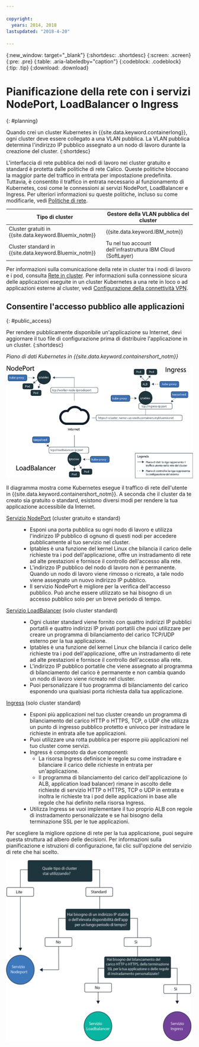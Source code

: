 ```yaml
---

copyright:
  years: 2014, 2018
lastupdated: "2018-4-20"

---
```


{:new_window: target="_blank"}
{:shortdesc: .shortdesc}
{:screen: .screen}
{:pre: .pre}
{:table: .aria-labeledby="caption"}
{:codeblock: .codeblock}
{:tip: .tip}
{:download: .download}


# Pianificazione della rete con i servizi NodePort, LoadBalancer o Ingress
{: #planning}

Quando crei un cluster Kubernetes in {{site.data.keyword.containerlong}}, ogni cluster deve essere collegato a una VLAN pubblica. La VLAN pubblica
determina l'indirizzo IP pubblico assegnato a un nodo di lavoro durante la creazione del cluster.
{:shortdesc}

L'interfaccia di rete pubblica dei nodi di lavoro nei cluster gratuito e standard è protetta dalle politiche di rete Calico. Queste politiche bloccano la maggior parte del traffico in entrata per impostazione predefinita. Tuttavia, è consentito il traffico in entrata necessario al funzionamento di Kubernetes, così come le connessioni ai servizi NodePort, LoadBalancer e Ingress. Per ulteriori informazioni su queste politiche, incluso su come modificarle, vedi [Politiche di rete](cs_network_policy.html#network_policies).

|Tipo di cluster|Gestore della VLAN pubblica del cluster|
|------------|------------------------------------------|
|Cluster gratuiti in {{site.data.keyword.Bluemix_notm}}|{{site.data.keyword.IBM_notm}}|
|Cluster standard in {{site.data.keyword.Bluemix_notm}}|Tu nel tuo account dell'infrastruttura IBM Cloud (SoftLayer)|

Per informazioni sulla comunicazione della rete in cluster tra i nodi di lavoro e i pod, consulta [Rete in cluster](cs_secure.html#in_cluster_network). Per informazioni sulla connessione sicura delle applicazioni eseguite in un cluster Kubernetes a una rete in loco o ad applicazioni esterne al cluster, vedi [Configurazione della connettività VPN](cs_vpn.html).

## Consentire l'accesso pubblico alle applicazioni
{: #public_access}

Per rendere pubblicamente disponibile un'applicazione su Internet, devi aggiornare il tuo file di configurazione prima di distribuire l'applicazione in un cluster.
{:shortdesc}

*Piano di dati Kubernetes in {{site.data.keyword.containershort_notm}}*

![{{site.data.keyword.containerlong_notm}} architettura Kubernetes](images/networking.png)

Il diagramma mostra come Kubernetes esegue il traffico di rete dell'utente in {{site.data.keyword.containershort_notm}}. A seconda che il cluster da te creato sia gratuito o standard, esistono diversi modi per rendere la tua applicazione accessibile da Internet.

<dl>
<dt><a href="cs_nodeport.html#planning" target="_blank">Servizio NodePort</a> (cluster gratuito e standard)</dt>
<dd>
 <ul>
  <li>Esponi una porta pubblica su ogni nodo di lavoro e utilizza l'indirizzo IP pubblico di ognuno di questi nodi
per accedere pubblicamente al tuo servizio nel cluster.</li>
  <li>Iptables è una funzione del kernel Linux che bilancia il carico delle richieste tra i pod dell'applicazione, offre un instradamento di rete ad alte prestazioni e fornisce il controllo dell'accesso alla rete.</li>
  <li>L'indirizzo IP pubblico del nodo di lavoro non è
permanente. Quando un nodo di lavoro viene rimosso
o ricreato, a tale nodo viene assegnato un nuovo indirizzo IP pubblico.</li>
  <li>Il servizio NodePort è migliore per la verifica dell'accesso pubblico. Può anche essere utilizzato se hai bisogno di un accesso pubblico solo per un breve periodo di tempo.</li>
 </ul>
</dd>
<dt><a href="cs_loadbalancer.html#planning" target="_blank">Servizio LoadBalancer</a> (solo cluster standard)</dt>
<dd>
 <ul>
  <li>Ogni cluster standard viene fornito con quattro indirizzi IP pubblici portatili e quattro indirizzi IP privati portatili che puoi utilizzare per creare un programma di bilanciamento del carico TCP/UDP esterno per la tua applicazione.</li>
  <li>Iptables è una funzione del kernel Linux che bilancia il carico delle richieste tra i pod dell'applicazione, offre un instradamento di rete ad alte prestazioni e fornisce il controllo dell'accesso alla rete.</li>
  <li>L'indirizzo IP pubblico portatile che viene assegnato al programma di bilanciamento del carico è permanente
e non cambia quando un nodo di lavoro viene ricreato nel cluster.</li>
  <li>Puoi personalizzare il tuo programma di bilanciamento del carico
esponendo una qualsiasi porta richiesta dalla tua applicazione.</li></ul>
</dd>
<dt><a href="cs_ingress.html#planning" target="_blank">Ingress</a> (solo cluster
standard)</dt>
<dd>
 <ul>
  <li>Esponi più applicazioni nel tuo cluster creando un programma di bilanciamento del carico HTTP o HTTPS, TCP, o UDP che utilizza un punto di ingresso pubblico protetto e univoco per instradare le richieste in entrata alle tue applicazioni.</li>
  <li>Puoi utilizzare una rotta pubblica per esporre più applicazioni nel tuo cluster come servizi.</li>
  <li>Ingress è composto da due componenti:
   <ul>
    <li>La risorsa Ingress definisce
le regole su come instradare e bilanciare il carico delle richieste in entrata per un'applicazione.</li>
    <li>Il programma di bilanciamento del carico dell'applicazione (o ALB, application load balancer) rimane in ascolto delle richieste di servizio HTTP o HTTPS, TCP o UDP in entrata e inoltra le richieste tra i pod delle applicazioni in base alle regole che hai definito nella risorsa Ingress.</li>
   </ul>
  <li>Utilizza Ingress se vuoi implementare il tuo proprio ALB con regole di instradamento personalizzate e se hai bisogno della terminazione SSL per le tue applicazioni.</li>
 </ul>
</dd></dl>

Per scegliere la migliore opzione di rete per la tua applicazione, puoi seguire questa struttura ad albero delle decisioni. Per informazioni sulla pianificazione e istruzioni di configurazione, fai clic sull'opzione del servizio di rete che hai scelto.

<img usemap="#networking_map" border="0" class="image" src="images/networkingdt.png" width="500px" alt="Questa immagine ti guida nella scelta della migliore opzione di rete per la tua applicazione. Se questa immagine non viene visualizzata, le informazioni possono ancora essere trovate nella documentazione." style="width:500px;" />
<map name="networking_map" id="networking_map">
<area href="/docs/containers/cs_nodeport.html" alt="Servizio Nodeport" shape="circle" coords="52, 283, 45"/>
<area href="/docs/containers/cs_loadbalancer.html" alt="Servizio LoadBalancer" shape="circle" coords="247, 419, 44"/>
<area href="/docs/containers/cs_ingress.html" alt="Servizio Ingress" shape="circle" coords="445, 420, 45"/>
</map>

